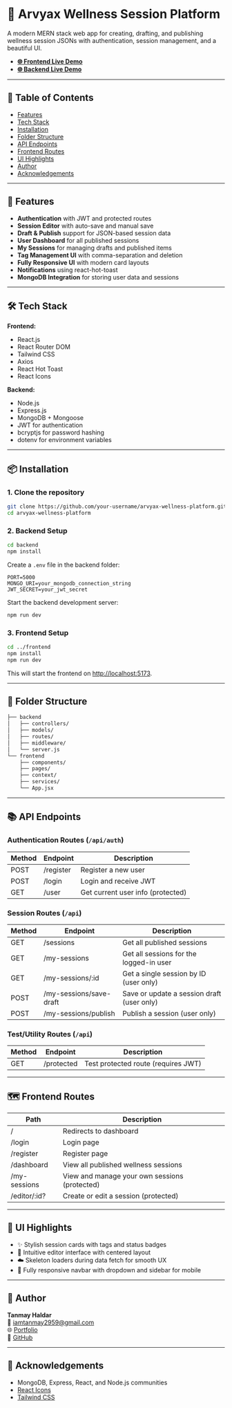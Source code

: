 # 🧘 Arvyax Wellness Session Platform

A modern MERN stack web app for creating, drafting, and publishing wellness session JSONs with authentication, session management, and a beautiful UI.

- [**🌐 Frontend Live Demo**](https://wellness-session.onrender.com/)
- [**🌐 Backend Live Demo**](https://wellness-session-platform.onrender.com/)

---

## 📑 Table of Contents
- [Features](#-features)
- [Tech Stack](#-tech-stack)
- [Installation](#-installation)
- [Folder Structure](#-folder-structure)
- [API Endpoints](#-api-endpoints)
- [Frontend Routes](#-frontend-routes)
- [UI Highlights](#-ui-highlights)
- [Author](#-author)
- [Acknowledgements](#-acknowledgements)

---

## 🚀 Features

- **Authentication** with JWT and protected routes
- **Session Editor** with auto-save and manual save
- **Draft & Publish** support for JSON-based session data
- **User Dashboard** for all published sessions
- **My Sessions** for managing drafts and published items
- **Tag Management UI** with comma-separation and deletion
- **Fully Responsive UI** with modern card layouts
- **Notifications** using react-hot-toast
- **MongoDB Integration** for storing user data and sessions

---

## 🛠️ Tech Stack

**Frontend:**
- React.js
- React Router DOM
- Tailwind CSS
- Axios
- React Hot Toast
- React Icons

**Backend:**
- Node.js
- Express.js
- MongoDB + Mongoose
- JWT for authentication
- bcryptjs for password hashing
- dotenv for environment variables

---

## 📦 Installation

### 1. Clone the repository
```bash
git clone https://github.com/your-username/arvyax-wellness-platform.git
cd arvyax-wellness-platform
```

### 2. Backend Setup
```bash
cd backend
npm install
```
Create a `.env` file in the backend folder:
```env
PORT=5000
MONGO_URI=your_mongodb_connection_string
JWT_SECRET=your_jwt_secret
```
Start the backend development server:
```bash
npm run dev
```

### 3. Frontend Setup
```bash
cd ../frontend
npm install
npm run dev
```
This will start the frontend on [http://localhost:5173](http://localhost:5173).

---

## 📂 Folder Structure
```bash
├── backend
│   ├── controllers/
│   ├── models/
│   ├── routes/
│   ├── middleware/
│   └── server.js
└── frontend
    ├── components/
    ├── pages/
    ├── context/
    ├── services/
    └── App.jsx
```

---

## 📚 API Endpoints

### **Authentication Routes** (`/api/auth`)
| Method | Endpoint         | Description                       |
|--------|------------------|-----------------------------------|
| POST   | /register        | Register a new user               |
| POST   | /login           | Login and receive JWT             |
| GET    | /user            | Get current user info (protected) |

### **Session Routes** (`/api`)
| Method | Endpoint                  | Description                                 |
|--------|---------------------------|---------------------------------------------|
| GET    | /sessions                 | Get all published sessions                  |
| GET    | /my-sessions              | Get all sessions for the logged-in user     |
| GET    | /my-sessions/:id          | Get a single session by ID (user only)      |
| POST   | /my-sessions/save-draft   | Save or update a session draft (user only)  |
| POST   | /my-sessions/publish      | Publish a session (user only)               |

### **Test/Utility Routes** (`/api`)
| Method | Endpoint        | Description                        |
|--------|----------------|------------------------------------|
| GET    | /protected     | Test protected route (requires JWT) |

---

## 🗺️ Frontend Routes

| Path             | Description                                  |
|------------------|----------------------------------------------|
| /                | Redirects to dashboard                       |
| /login           | Login page                                   |
| /register        | Register page                                |
| /dashboard       | View all published wellness sessions         |
| /my-sessions     | View and manage your own sessions (protected) |
| /editor/:id?     | Create or edit a session (protected)         |

---

## 📸 UI Highlights

- ✨ Stylish session cards with tags and status badges
- 🎨 Intuitive editor interface with centered layout
- ☁️ Skeleton loaders during data fetch for smooth UX
- 📱 Fully responsive navbar with dropdown and sidebar for mobile

---

## 👤 Author

**Tanmay Haldar**  
📧 [iamtanmay2959@gmail.com](mailto:iamtanmay2959@gmail.com)  
🌐 [Portfolio](https://tanmay-haldar0.onrender.com)  
🐙 [GitHub](https://github.com/tanmay-haldar0)

---

## 🙌 Acknowledgements

- MongoDB, Express, React, and Node.js communities
- [React Icons](https://react-icons.github.io/react-icons)
- [Tailwind CSS](https://tailwindcss.com)
